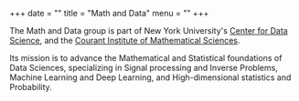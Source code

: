 +++
date = ""
title = "Math and Data"
menu = ""
+++

The Math and Data group is part of New York University's [Center for Data Science](http://cds.nyu.edu), 
and the [Courant Institute of Mathematical Sciences](http://cims.nyu.edu).

Its mission is to advance the Mathematical and Statistical foundations of Data Sciences, 
specializing in Signal processing and Inverse Problems, Machine Learning and Deep Learning, and High-dimensional statistics and Probability.
